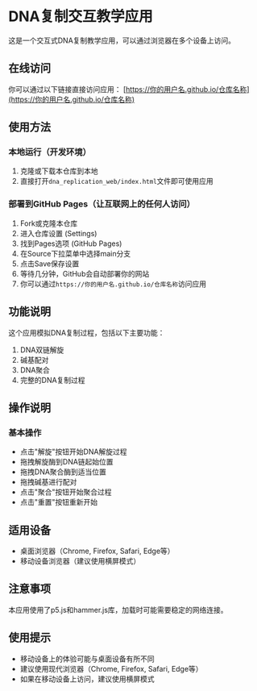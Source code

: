 # DNA复制交互教学应用

这是一个交互式DNA复制教学应用，可以通过浏览器在多个设备上访问。

## 在线访问

你可以通过以下链接直接访问应用：
[https://你的用户名.github.io/仓库名称](https://你的用户名.github.io/仓库名称)

## 使用方法

### 本地运行（开发环境）

1. 克隆或下载本仓库到本地
2. 直接打开`dna_replication_web/index.html`文件即可使用应用

### 部署到GitHub Pages（让互联网上的任何人访问）

1. Fork或克隆本仓库
2. 进入仓库设置 (Settings)
3. 找到Pages选项 (GitHub Pages)
4. 在Source下拉菜单中选择main分支
5. 点击Save保存设置
6. 等待几分钟，GitHub会自动部署你的网站
7. 你可以通过`https://你的用户名.github.io/仓库名称`访问应用

## 功能说明

这个应用模拟DNA复制过程，包括以下主要功能：

1. DNA双链解旋
2. 碱基配对
3. DNA聚合
4. 完整的DNA复制过程

## 操作说明

### 基本操作
- 点击"解旋"按钮开始DNA解旋过程
- 拖拽解旋酶到DNA链起始位置
- 拖拽DNA聚合酶到适当位置
- 拖拽碱基进行配对
- 点击"聚合"按钮开始聚合过程
- 点击"重置"按钮重新开始

## 适用设备

- 桌面浏览器（Chrome, Firefox, Safari, Edge等）
- 移动设备浏览器（建议使用横屏模式）

## 注意事项

本应用使用了p5.js和hammer.js库，加载时可能需要稳定的网络连接。

## 使用提示

- 移动设备上的体验可能与桌面设备有所不同
- 建议使用现代浏览器（Chrome, Firefox, Safari, Edge等）
- 如果在移动设备上访问，建议使用横屏模式 